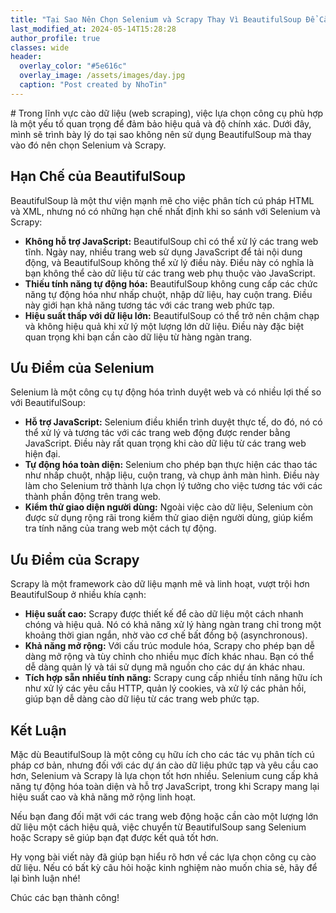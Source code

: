 ```yaml
---
title: "Tại Sao Nên Chọn Selenium và Scrapy Thay Vì BeautifulSoup Để Cào Dữ Liệu"
last_modified_at: 2024-05-14T15:28:28
author_profile: true
classes: wide 
header:
  overlay_color: "#5e616c"
  overlay_image: /assets/images/day.jpg
  caption: "Post created by NhoTin"
---
```

<div class="hidden-title"># Trong lĩnh vực cào dữ liệu (web scraping), việc lựa chọn công cụ phù hợp là một yếu tố quan trọng để đảm bảo hiệu quả và độ chính xác. Dưới đây, mình sẽ trình bày lý do tại sao không nên sử dụng BeautifulSoup mà thay vào đó nên chọn Selenium và Scrapy.

## Hạn Chế của BeautifulSoup

BeautifulSoup là một thư viện mạnh mẽ cho việc phân tích cú pháp HTML và XML, nhưng nó có những hạn chế nhất định khi so sánh với Selenium và Scrapy:

- **Không hỗ trợ JavaScript:** BeautifulSoup chỉ có thể xử lý các trang web tĩnh. Ngày nay, nhiều trang web sử dụng JavaScript để tải nội dung động, và BeautifulSoup không thể xử lý điều này. Điều này có nghĩa là bạn không thể cào dữ liệu từ các trang web phụ thuộc vào JavaScript.
- **Thiếu tính năng tự động hóa:** BeautifulSoup không cung cấp các chức năng tự động hóa như nhấp chuột, nhập dữ liệu, hay cuộn trang. Điều này giới hạn khả năng tương tác với các trang web phức tạp.
- **Hiệu suất thấp với dữ liệu lớn:** BeautifulSoup có thể trở nên chậm chạp và không hiệu quả khi xử lý một lượng lớn dữ liệu. Điều này đặc biệt quan trọng khi bạn cần cào dữ liệu từ hàng ngàn trang.

## Ưu Điểm của Selenium

Selenium là một công cụ tự động hóa trình duyệt web và có nhiều lợi thế so với BeautifulSoup:

- **Hỗ trợ JavaScript:** Selenium điều khiển trình duyệt thực tế, do đó, nó có thể xử lý và tương tác với các trang web động được render bằng JavaScript. Điều này rất quan trọng khi cào dữ liệu từ các trang web hiện đại.
- **Tự động hóa toàn diện:** Selenium cho phép bạn thực hiện các thao tác như nhấp chuột, nhập liệu, cuộn trang, và chụp ảnh màn hình. Điều này làm cho Selenium trở thành lựa chọn lý tưởng cho việc tương tác với các thành phần động trên trang web.
- **Kiểm thử giao diện người dùng:** Ngoài việc cào dữ liệu, Selenium còn được sử dụng rộng rãi trong kiểm thử giao diện người dùng, giúp kiểm tra tính năng của trang web một cách tự động.

## Ưu Điểm của Scrapy

Scrapy là một framework cào dữ liệu mạnh mẽ và linh hoạt, vượt trội hơn BeautifulSoup ở nhiều khía cạnh:

- **Hiệu suất cao:** Scrapy được thiết kế để cào dữ liệu một cách nhanh chóng và hiệu quả. Nó có khả năng xử lý hàng ngàn trang chỉ trong một khoảng thời gian ngắn, nhờ vào cơ chế bất đồng bộ (asynchronous).
- **Khả năng mở rộng:** Với cấu trúc module hóa, Scrapy cho phép bạn dễ dàng mở rộng và tùy chỉnh cho nhiều mục đích khác nhau. Bạn có thể dễ dàng quản lý và tái sử dụng mã nguồn cho các dự án khác nhau.
- **Tích hợp sẵn nhiều tính năng:** Scrapy cung cấp nhiều tính năng hữu ích như xử lý các yêu cầu HTTP, quản lý cookies, và xử lý các phản hồi, giúp bạn dễ dàng cào dữ liệu từ các trang web phức tạp.

## Kết Luận

Mặc dù BeautifulSoup là một công cụ hữu ích cho các tác vụ phân tích cú pháp cơ bản, nhưng đối với các dự án cào dữ liệu phức tạp và yêu cầu cao hơn, Selenium và Scrapy là lựa chọn tốt hơn nhiều. Selenium cung cấp khả năng tự động hóa toàn diện và hỗ trợ JavaScript, trong khi Scrapy mang lại hiệu suất cao và khả năng mở rộng linh hoạt.

Nếu bạn đang đối mặt với các trang web động hoặc cần cào một lượng lớn dữ liệu một cách hiệu quả, việc chuyển từ BeautifulSoup sang Selenium hoặc Scrapy sẽ giúp bạn đạt được kết quả tốt hơn.

Hy vọng bài viết này đã giúp bạn hiểu rõ hơn về các lựa chọn công cụ cào dữ liệu. Nếu có bất kỳ câu hỏi hoặc kinh nghiệm nào muốn chia sẻ, hãy để lại bình luận nhé!

Chúc các bạn thành công!




